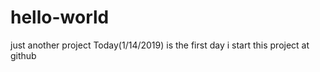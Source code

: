 # hello-world
just another project
Today(1/14/2019) is the first day i start this project at github
